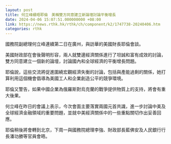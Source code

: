 ```yaml
---
layout: post
title: 何立峰續晤耶倫　美稱雙方同意建立新論壇討論平衡增長
date: 2024-04-06 15:07:51.000000000 +08:00
link: https://news.rthk.hk/rthk/ch/component/k2/1747738-20240406.htm
categories: rthk
---
```


國務院副總理何立峰連續第二日在廣州，與訪華的美國財長耶倫會談。

美國財政部在會後聲明形容，兩人就雙邊經濟關係進行了坦誠和富有成效的討論，雙方同意建立一個新的論壇，討論國內和全球經濟的平衡增長問題。

耶倫說，這些交流將促進圍繞宏觀經濟失衡的討論，包括與產能過剩的關係，她打算利用這個機會倡導為美國工人和企業創造公平的競爭環境。

耶倫又警告，如果中國企業為俄羅斯對烏克蘭的戰爭提供物質上的支持，將會有重大後果。

何立峰在昨日的會議上表示，今次會面主要落實兩國元首共識，進一步討論中美及全球經濟金融領域的重要問題，並就中美經濟關係中的一些重點關切作出妥善回應。

耶倫稍後將會轉到北京，下周一與國務院總理李強、財政部長藍佛安及人民銀行行長潘功勝等官員會晤。
